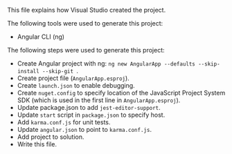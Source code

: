 This file explains how Visual Studio created the project.

The following tools were used to generate this project:
- Angular CLI (ng)

The following steps were used to generate this project:
- Create Angular project with ng: `ng new AngularApp --defaults --skip-install --skip-git `.
- Create project file (`AngularApp.esproj`).
- Create `launch.json` to enable debugging.
- Create `nuget.config` to specify location of the JavaScript Project System SDK (which is used in the first line in `AngularApp.esproj`).
- Update package.json to add `jest-editor-support`.
- Update `start` script in `package.json` to specify host.
- Add `karma.conf.js` for unit tests.
- Update `angular.json` to point to `karma.conf.js`.
- Add project to solution.
- Write this file.
